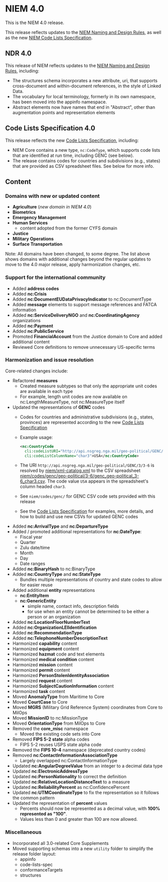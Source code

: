 
# NIEM 4.0

This is the NIEM 4.0 release.

This release reflects updates to the [NIEM Naming and Design Rules][NDR], as well
as the new [NIEM Code Lists Specification][Code Lists Specification].

## NDR 4.0

This release of NIEM reflects updates to the
[NIEM Naming and Design Rules][NDR], including:

- The structures schema incorporates a new attribute, uri, that supports
  cross-document and within-document references, in the style of Linked Data.
- The vocabulary for local terminology, formerly in its own namespace, has been
  moved into the appinfo namespace.
- Abstract elements now have names that end in "Abstract", other than
  augmentation points and representation elements

## Code Lists Specification 4.0

This release reflects the new [Code Lists Specification], including:

- NIEM Core contains a new type, `nc:CodeType`, which supports code lists that
  are identified at run time, including GENC (see below).
- The release contains codes for countries and subdivisions (e.g., states) that
  are provided as CSV spreadsheet files. See below for more info.

## Content

### Domains with new or updated content

- **Agriculture** (*new domain in NIEM 4.0*)
- **Biometrics**
- **Emergency Management**
- **Human Services**
  - content adopted from the former CYFS domain
- **Justice**
- **Military Operations**
- **Surface Transportation**

Note: All domains have been changed, to some degree. The list above shows
domains with additional changes beyond the regular updates to move to the 4.0
major release, apply harmonization changes, etc.

### Support for the international community

- Added **address codes**
- Added **nc:Crisis**
- Added **nc:DocumentEUDataPrivacyIndicator** to nc:DocumentType
- Added **message** elements to support message references and FATCA information
- Added **nc:ServiceDeliveryNGO** and **nc:CoordinatingAgency** organizations
- Added **nc:Payment**
- Added **nc:PublicService**
- Promoted **FinancialAccount** from the Justice domain to Core and added additional content
- Reviewed Core definitions to remove unnecessary US-specific terms

### Harmonization and issue resolution

Core-related changes include:

- Refactored **measures**
  - Created measure subtypes so that only the appropriate unit codes are available in each type
  - For example, length unit codes are now available on nc:LengthMeasureType, not nc:MeasureType itself
- Updated the representations of **GENC** codes
  - Codes for countries and administrative subdivisions (e.g., states,
    provinces) are represented according to the new [Code Lists Specification]
  - Example usage:

    ```xml
    <nc:CountryCode
      cli:codeListURI="http://api.nsgreg.nga.mil/geo-political/GENC/3/3-6"
      cli:codeListColumnName="char3">USA</nc:CountryCode>
    ```

  - The URI `http://api.nsgreg.nga.mil/geo-political/GENC/3/3-6` is resolved by
    [niem/xml-catalog.xml](niem/xml-catalog.xml) to the CSV spreadsheet
    [niem/codes/genc/geo-political/3-6/genc_geo-political_3-6_char3.csv](niem/codes/genc/geo-political/3-6/genc_geo-political_3-6_char3.csv). The
    code value `USA` appears in the spreadsheet's column headed `char3`.
  - See `niem/codes/genc/` for GENC CSV code sets provided with this release
  - See the [Code Lists Specification] for examples, more details, and how to build and use new CSVs for updated GENC codes
- Added **nc:ArrivalType** and **nc:DepartureType**
- Added / promoted additional  representations for **nc:DateType**:
  - Fiscal year
  - Quarter
  - Zulu date/time
  - Month
  - Day
  - Date ranges
- Added **nc:BinaryHash** to nc:BinaryType
- Added **nc:CountryType** and **nc:StateType**
  - Bundles multiple representations of country and state codes to allow for easier reuse
- Added additional **entity** representations
  - **nc:EntityItem**
  - **nc:GenericEntity**
    - simple name, contact info, description fields
    - for use when an entity cannot be determined to be either a person or an organization
- Added **nc:LocationFloorNumberText**
- Added **nc:OrganizationLEIIdentification**
- Added **nc:RecommendationType**
- Added **nc:TelephoneNumberDescriptionText**
- Harmonized **capability** content
- Harmonized **equipment** content
- Harmonized **hazmat** code and text elements
- Harmonized **medical condition** content
- Harmonized **mission** content
- Harmonized **permit** content
- Harmonized **PersonStolenIdentityAssociation**
- Harmonized **request** content
- Harmonized **SubjectCautionInformation** content
- Harmonized **task** content
- Moved **AnomalyType** from Maritime to Core
- Moved **CourtCase** to Core
- Moved **MGRS** (Military Grid Reference System) coordinates from Core to MilOps
- Moved **MissionID** to nc:MissionType
- Moved **OrientationType** from MilOps to Core
- Removed the **core_misc** namespace
  - Moved the existing code sets into Core
- Removed **FIPS 5-2 state** alpha codes
  - FIPS 5-2 reuses USPS state alpha code
- Removed the **FIPS 10-4** namespace (deprecated country codes)
- Removed **nc:ContactInformationAssociationType**
  - Largely overlapped nc:ContactInformationType
- Updated **nc:AngularDegreeValue** from an integer to a decimal data type
- Updated **nc:ElectronicAddressType**
- Updated **nc:PersonNationality** to correct the definition
- Updated **nc:RelativeLocationDistanceText** to a measure
- Updated **nc:ReliabilityPercent** as nc:ConfidencePercent
- Updated **nc:UTMCoordinateType** to fix the representation so it follows the common pattern
- Updated the representation of **percent** values
  - Percents should now be represented as a decimal value, with **100% represented as "100"**.
  - Values less than 0 and greater than 100 are now allowed.

### Miscellaneous
- Incorporated all 3.0-related Core Supplements
- Moved supporting schemas into a new `utility` folder to simplify the release folder layout:
  - appinfo
  - code-lists-spec
  - conformanceTargets
  - structures


[Code Lists Specification]: https://github.com/NIEM/NIEM-Code-Lists-Spec
[NDR]: https://github.com/NIEM/NIEM-NDR
